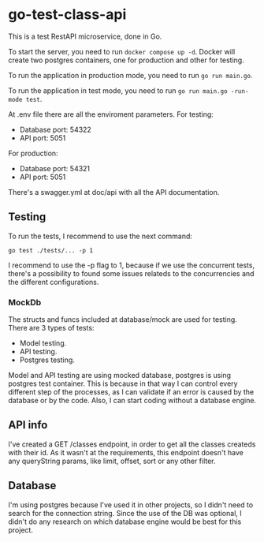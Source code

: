 # go-test-class-api

This is a test RestAPI microservice, done in Go.

To start the server, you need to run `docker compose up -d`. Docker will create two postgres containers, one for production and other for testing.

To run the application in production mode, you need to run `go run main.go`.

To run the application in test mode, you need to run `go run main.go -run-mode test`.

At .env file there are all the enviroment parameters. For testing:

- Database port: 54322
- API port: 5051

For production:

- Database port: 54321
- API port: 5051

There's a swagger.yml at doc/api with all the API documentation.

## Testing
To run the tests, I recommend to use the next command:

`go test ./tests/... -p 1`

I recommend to use the -p flag to 1, because if we use the concurrent tests, there's a possibility to found some issues relateds to the concurrencies and the different configurations.

### MockDb
The structs and funcs included at database/mock are used for testing. There are 3 types of tests:

- Model testing.
- API testing.
- Postgres testing.

Model and API testing are using mocked database, postgres is using postgres test container. This is because in that way I can control every different step of the processes, as I can validate if an error is caused by the database or by the code. Also, I can start coding without a database engine.

## API info
I've created a GET /classes endpoint, in order to get all the classes createds with their id. As it wasn't at the requirements, this endpoint doesn't have any queryString params, like limit, offset, sort or any other filter.

## Database
I'm using postgres because I've used it in other projects, so I didn't need to search for the connection string. Since the use of the DB was optional, I didn't do any research on which database engine would be best for this project.
